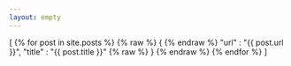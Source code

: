 ```yaml
---
layout: empty
---
```

[
    {% for post in site.posts %}
        {% raw  %} { {% endraw  %}
            "url" : "{{ post.url }}",
            "title" : "{{ post.title }}"
        {% raw  %} } {% endraw  %}
    {% endfor %}
]